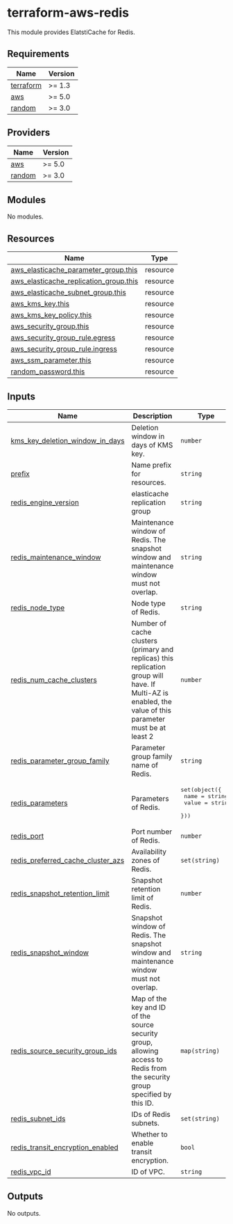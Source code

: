 # terraform-aws-redis

This module provides ElatstiCache for Redis.

## Requirements

| Name | Version |
|------|---------|
| <a name="requirement_terraform"></a> [terraform](#requirement\_terraform) | >= 1.3 |
| <a name="requirement_aws"></a> [aws](#requirement\_aws) | >= 5.0 |
| <a name="requirement_random"></a> [random](#requirement\_random) | >= 3.0 |

## Providers

| Name | Version |
|------|---------|
| <a name="provider_aws"></a> [aws](#provider\_aws) | >= 5.0 |
| <a name="provider_random"></a> [random](#provider\_random) | >= 3.0 |

## Modules

No modules.

## Resources

| Name | Type |
|------|------|
| [aws_elasticache_parameter_group.this](https://registry.terraform.io/providers/hashicorp/aws/latest/docs/resources/elasticache_parameter_group) | resource |
| [aws_elasticache_replication_group.this](https://registry.terraform.io/providers/hashicorp/aws/latest/docs/resources/elasticache_replication_group) | resource |
| [aws_elasticache_subnet_group.this](https://registry.terraform.io/providers/hashicorp/aws/latest/docs/resources/elasticache_subnet_group) | resource |
| [aws_kms_key.this](https://registry.terraform.io/providers/hashicorp/aws/latest/docs/resources/kms_key) | resource |
| [aws_kms_key_policy.this](https://registry.terraform.io/providers/hashicorp/aws/latest/docs/resources/kms_key_policy) | resource |
| [aws_security_group.this](https://registry.terraform.io/providers/hashicorp/aws/latest/docs/resources/security_group) | resource |
| [aws_security_group_rule.egress](https://registry.terraform.io/providers/hashicorp/aws/latest/docs/resources/security_group_rule) | resource |
| [aws_security_group_rule.ingress](https://registry.terraform.io/providers/hashicorp/aws/latest/docs/resources/security_group_rule) | resource |
| [aws_ssm_parameter.this](https://registry.terraform.io/providers/hashicorp/aws/latest/docs/resources/ssm_parameter) | resource |
| [random_password.this](https://registry.terraform.io/providers/hashicorp/random/latest/docs/resources/password) | resource |

## Inputs

| Name | Description | Type | Default | Required |
|------|-------------|------|---------|:--------:|
| <a name="input_kms_key_deletion_window_in_days"></a> [kms\_key\_deletion\_window\_in\_days](#input\_kms\_key\_deletion\_window\_in\_days) | Deletion window in days of KMS key. | `number` | `30` | no |
| <a name="input_prefix"></a> [prefix](#input\_prefix) | Name prefix for resources. | `string` | n/a | yes |
| <a name="input_redis_engine_version"></a> [redis\_engine\_version](#input\_redis\_engine\_version) | elasticache replication group | `string` | n/a | yes |
| <a name="input_redis_maintenance_window"></a> [redis\_maintenance\_window](#input\_redis\_maintenance\_window) | Maintenance window of Redis. The snapshot window and maintenance window must not overlap. | `string` | `"tue:10:30-tue:11:30"` | no |
| <a name="input_redis_node_type"></a> [redis\_node\_type](#input\_redis\_node\_type) | Node type of Redis. | `string` | `"cache.t3.small"` | no |
| <a name="input_redis_num_cache_clusters"></a> [redis\_num\_cache\_clusters](#input\_redis\_num\_cache\_clusters) | Number of cache clusters (primary and replicas) this replication group will have. If Multi-AZ is enabled, the value of this parameter must be at least 2 | `number` | `2` | no |
| <a name="input_redis_parameter_group_family"></a> [redis\_parameter\_group\_family](#input\_redis\_parameter\_group\_family) | Parameter group family name of Redis. | `string` | n/a | yes |
| <a name="input_redis_parameters"></a> [redis\_parameters](#input\_redis\_parameters) | Parameters of Redis. | <pre>set(object({<br>    name  = string<br>    value = string<br>  }))</pre> | n/a | yes |
| <a name="input_redis_port"></a> [redis\_port](#input\_redis\_port) | Port number of Redis. | `number` | `6379` | no |
| <a name="input_redis_preferred_cache_cluster_azs"></a> [redis\_preferred\_cache\_cluster\_azs](#input\_redis\_preferred\_cache\_cluster\_azs) | Availability zones of Redis. | `set(string)` | n/a | yes |
| <a name="input_redis_snapshot_retention_limit"></a> [redis\_snapshot\_retention\_limit](#input\_redis\_snapshot\_retention\_limit) | Snapshot retention limit of Redis. | `number` | `7` | no |
| <a name="input_redis_snapshot_window"></a> [redis\_snapshot\_window](#input\_redis\_snapshot\_window) | Snapshot window of Redis. The snapshot window and maintenance window must not overlap. | `string` | `"05:00-09:00"` | no |
| <a name="input_redis_source_security_group_ids"></a> [redis\_source\_security\_group\_ids](#input\_redis\_source\_security\_group\_ids) | Map of the key and ID of the source security group, allowing access to Redis from the security group specified by this ID. | `map(string)` | n/a | yes |
| <a name="input_redis_subnet_ids"></a> [redis\_subnet\_ids](#input\_redis\_subnet\_ids) | IDs of Redis subnets. | `set(string)` | n/a | yes |
| <a name="input_redis_transit_encryption_enabled"></a> [redis\_transit\_encryption\_enabled](#input\_redis\_transit\_encryption\_enabled) | Whether to enable transit encryption. | `bool` | `false` | no |
| <a name="input_redis_vpc_id"></a> [redis\_vpc\_id](#input\_redis\_vpc\_id) | ID of VPC. | `string` | n/a | yes |

## Outputs

No outputs.
